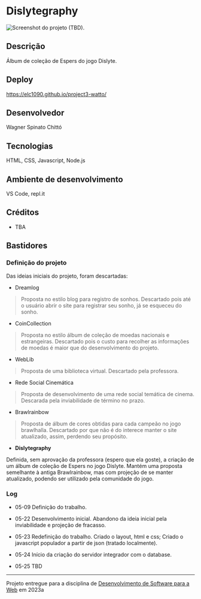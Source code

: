 # Dislytegraphy

![Screenshot do projeto (TBD)](https://tba.png "Screenshot do projeto").


## Descrição

Álbum de coleção de Espers do jogo Dislyte.

## Deploy

https://elc1090.github.io/project3-watto/

## Desenvolvedor

Wagner Spinato Chittó


## Tecnologias

HTML, CSS, Javascript, Node.js

## Ambiente de desenvolvimento

VS Code, repl.it

## Créditos

- TBA

## Bastidores

### Definição do projeto

Das ideias iniciais do projeto, foram descartadas:
- Dreamlog

> Proposta no estilo blog para registro de sonhos. Descartado pois até o usuário abrir o site para registrar seu sonho, já se esqueceu do sonho.

- CoinCollection

> Proposta no estilo álbum de coleção de moedas nacionais e estrangeiras. Descartado pois o custo para recolher as informações de moedas é maior que do desenvolvimento do projeto.

- WebLib

> Proposta de uma biblioteca virtual. Descartado pela professora.

- Rede Social Cinemática

> Proposta de desenvolvimento de uma rede social temática de cinema. Descarada pela inviabilidade de término no prazo.

- Brawlrainbow

> Proposta de álbum de cores obtidas para cada campeão no jogo brawlhalla. Descartado por que não é do interece manter o site atualizado, assim, perdendo seu propósito.

- **Dislytegraphy**

Definida, sem aprovação da professora (espero que ela goste), a criação de um álbum de coleção de Espers no jogo Dislyte. Mantém uma proposta semelhante à antiga Brawlrainbow, mas com projeção de se manter atualizado, podendo ser utilizado pela comunidade do jogo.

### Log

- 05-09
Definição do trabalho.

- 05-22
Desenvolvimento inicial. Abandono da ideia inicial pela inviabilidade e projeção de fracasso.

- 05-23
Redefinição do trabalho. Criado o layout, html e css; Criado o javascript populador a partir de json (tratado localmente).

- 05-24
Início da criação do servidor integrador com o database.

- 05-25
TBD



---
Projeto entregue para a disciplina de [Desenvolvimento de Software para a Web](http://github.com/andreainfufsm/elc1090-2023a) em 2023a